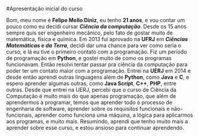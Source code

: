 #Apresentação inicial do curso

Bom, meu nome é **Felipe Mello Diniz**, eu tenho **21 anos**, e vou contar um pouco como eu decidi cursar ***Ciência da computação***.
Desde os 15 anos sempre quis ser engenheiro mecânico, pelo fato de gostar muito de matemática, física e química. Em 2013 fui aprovado na **UFRJ** em ***Ciências Matemáticas e da Terra***, decidi dar uma chance para ver como seria o curso, e lá eu tive o primeiro contato com a programação. Fiz um período de programação em **Python**, e gostei muito de como os programas funcionavam. 
Então resolvi tentar passar pra ciência da computação para poder ter um contato maior com a programação. Entrei na **UERJ** em 2014 e desde então aprendi outras linguagens além de **Python**, como **Java** e **C**, e espero aprender algumas outras, como **Java Script**, **C++**, **PHP**, entre outras.
Desde que entrei na UERJ, percebi que o curso de Ciência da Computação é muito mais do que apenas programação, que além de aprendermos a programar, temos que aprender todo o processo de engenharia de software, aprender sobre os requisitos funcionais e não-funcionais, aprender como funciona uma máquina, a lógica para aplicarmos aos programas, e muito mais. Resumindo, aprendi que tenho muito mais a aprender sobre esse curso, e estou ansioso para continuar aprendendo.
